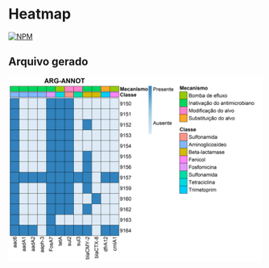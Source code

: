 # Heatmap
[![NPM](https://img.shields.io/npm/l/react)](https://github.com/CardosoEmanuela/Heatmap/edit/main/LICENSE) 

## Arquivo gerado
![Heatmap](https://github.com/CardosoEmanuela/Heatmap/blob/main/Assets/heatmap.png) 





